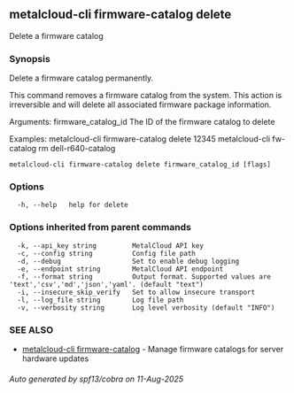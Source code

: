 ## metalcloud-cli firmware-catalog delete

Delete a firmware catalog

### Synopsis

Delete a firmware catalog permanently.

This command removes a firmware catalog from the system. This action is irreversible
and will delete all associated firmware package information.

Arguments:
  firmware_catalog_id    The ID of the firmware catalog to delete

Examples:
  metalcloud-cli firmware-catalog delete 12345
  metalcloud-cli fw-catalog rm dell-r640-catalog

```
metalcloud-cli firmware-catalog delete firmware_catalog_id [flags]
```

### Options

```
  -h, --help   help for delete
```

### Options inherited from parent commands

```
  -k, --api_key string         MetalCloud API key
  -c, --config string          Config file path
  -d, --debug                  Set to enable debug logging
  -e, --endpoint string        MetalCloud API endpoint
  -f, --format string          Output format. Supported values are 'text','csv','md','json','yaml'. (default "text")
  -i, --insecure_skip_verify   Set to allow insecure transport
  -l, --log_file string        Log file path
  -v, --verbosity string       Log level verbosity (default "INFO")
```

### SEE ALSO

* [metalcloud-cli firmware-catalog](metalcloud-cli_firmware-catalog.md)	 - Manage firmware catalogs for server hardware updates

###### Auto generated by spf13/cobra on 11-Aug-2025
